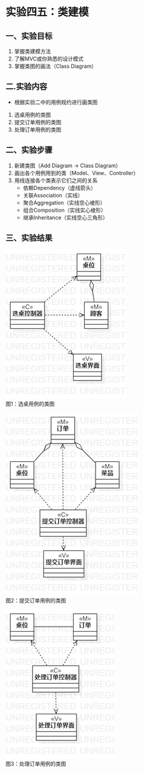 # 实验四五：类建模
## 一、实验目标 
1. 掌握类建模方法
2. 了解MVC或你熟悉的设计模式
3. 掌握类图的画法（Class Diagram）
## 二.实验内容
 - 根据实验二中的用例规约进行画类图
  1. 选桌用例的类图
  2. 提交订单用例的类图
  3. 处理订单用例的类图
## 二、实验步骤
1. 新建类图（Add Diagram -> Class Diagram）
2. 画出各个用例用到的类（Model、View、Controller）
3. 用线连接各个类表示它们之间的关系
    - 依赖Dependency（虚线箭头）
    - 关联Association（实线）
    - 聚合Aggregation（实线空心棱形）
    - 组合Composition（实线实心棱形）
    - 继承Inheritance（实线空心三角形）
## 三、实验结果
![选桌用例的类图](./lab_4选桌MVC.jpg)  
图1：选桌用例的类图  

![提交订单用例的类图](./lab_4提交订单MVC.jpg)  
图2：提交订单用例的类图  

![处理订单用例的类图](./lab_4处理订单MVC.jpg)  
图3：处理订单用例的类图  
